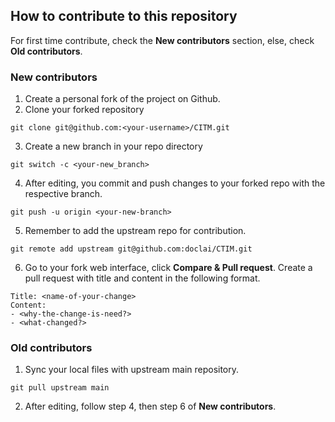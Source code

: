 ## How to contribute to this repository

For first time contribute, check the __New contributors__ section, else, check __Old contributors__.

### New contributors

1. Create a personal fork of the project on Github.
2. Clone your forked repository

```
git clone git@github.com:<your-username>/CITM.git
```

3. Create a new branch in your repo directory
```
git switch -c <your-new_branch>
```

4. After editing, you commit and push changes to your forked repo with the respective branch.
```
git push -u origin <your-new-branch>
```

5. Remember to add the upstream repo for contribution.
```
git remote add upstream git@github.com:doclai/CTIM.git
```

6. Go to your fork web interface, click __Compare & Pull request__. Create a pull request with title and content in the following format.
```
Title: <name-of-your-change>
Content:
- <why-the-change-is-need?>
- <what-changed?>
```

### Old contributors

1. Sync your local files with upstream main repository.
```
git pull upstream main
```

2. After editing, follow step 4, then step 6 of __New contributors__.
